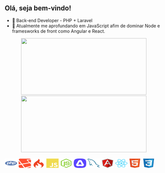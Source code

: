 ## Olá, seja bem-vindo! 
- 🔭 Back-end Developer - PHP + Laravel
- 🌱 Atualmente me aprofundando em JavaScript afim de dominar Node e framesworks de front como Angular e React.

<div align="center">
    <a href="https://github.com/rafaballerini">
        <img width="400em" height="180em" src="https://github-readme-stats.vercel.app/api?username=lucas-eedu&show_icons=true&theme=gotham&include_all_commits=true&count_private=true"/>
        <img width="400em" height="180em" src="https://github-readme-stats.vercel.app/api/top-langs/?username=lucas-eedu&layout=compact&langs_count=7&theme=gotham"/>
    </a>
</div>

<div style="display: inline_block"><br>
    <img align="center" alt="lucas-PHP" height="30" width="40" src="https://github.com/devicons/devicon/blob/master/icons/php/php-plain.svg">
    <img align="center" alt="lucas-Laravel" height="30" width="40" src="https://github.com/devicons/devicon/blob/master/icons/laravel/laravel-plain.svg">
    <img align="center" alt="lucas-Ci" height="30" width="40" src="https://github.com/devicons/devicon/blob/master/icons/codeigniter/codeigniter-plain.svg">
    <img align="center" alt="lucas-Js" height="30" width="40" src="https://raw.githubusercontent.com/devicons/devicon/master/icons/javascript/javascript-plain.svg">
    <img align="center" alt="lucas-Node" height="30" width="40" src="https://github.com/devicons/devicon/blob/master/icons/nodejs/nodejs-original.svg">
    <img align="center" alt="lucas-Adonis" height="30" width="40" src="https://github.com/devicons/devicon/blob/master/icons/adonisjs/adonisjs-original.svg">
    <img align="center" alt="lucas-Mysql" height="30" width="40" src="https://github.com/devicons/devicon/blob/master/icons/mysql/mysql-original.svg">
    <img align="center" alt="lucas-Angular" height="30" width="40" src="https://github.com/devicons/devicon/blob/master/icons/angularjs/angularjs-original.svg">
    <img align="center" alt="lucas-React" height="30" width="40" src="https://raw.githubusercontent.com/devicons/devicon/master/icons/react/react-original.svg">
    <img align="center" alt="lucas-HTML" height="30" width="40" src="https://raw.githubusercontent.com/devicons/devicon/master/icons/html5/html5-original.svg">
    <img align="center" alt="lucas-CSS" height="30" width="40" src="https://raw.githubusercontent.com/devicons/devicon/master/icons/css3/css3-original.svg">
</div>
